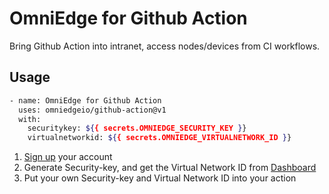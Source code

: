 # OmniEdge for Github Action

Bring Github Action into intranet, access nodes/devices from CI workflows.

## Usage

```bash
- name: OmniEdge for Github Action
  uses: omniedgeio/github-action@v1
  with:
    securitykey: ${{ secrets.OMNIEDGE_SECURITY_KEY }}
    virtualnetworkid: ${{ secrets.OMNIEDGE_VIRTUALNETWORK_ID }}
```
      
1. [Sign up](https://omniedge.io/register) your account
2. Generate Security-key, and get the Virtual Network ID from [Dashboard](https://omniedge.io/dashboard)
3. Put your own Security-key and Virtual Network ID into your action


